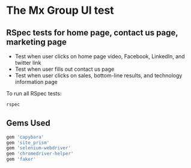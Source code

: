 # The Mx Group UI test

## RSpec tests for home page, contact us page, marketing page

* Test when user clicks on home page video, Facebook, LinkedIn, and twitter link
* Test when user fills out contact us page
* Test when user clicks on sales, bottom-line results, and technology information page

To run all RSpec tests:

```bash
rspec
```


## Gems Used

```ruby
gem 'capybara'
gem 'site_prism'
gem 'selenium-webdriver'
gem 'chromedriver-helper'
gem 'faker'
```
